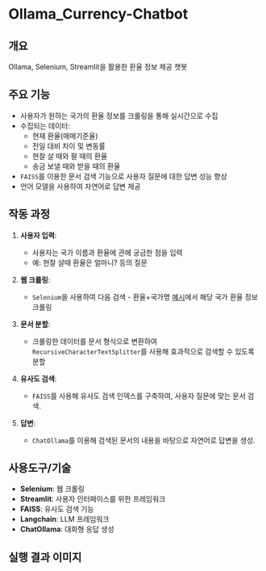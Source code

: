# Ollama_Currency-Chatbot
## 개요
Ollama, Selenium, Streamlit을 활용한 환율 정보 제공 챗봇

## 주요 기능
- 사용자가 원하는 국가의 환율 정보를 크롤링을 통해 실시간으로 수집
- 수집되는 데이터:
  - 현재 환율(매매기준율)
  - 전일 대비 차이 및 변동률
  - 현찰 살 때와 팔 때의 환율
  - 송금 보낼 때와 받을 때의 환율
- `FAISS`를 이용한 문서 검색 기능으로 사용자 질문에 대한 답변 성능 향상
- 언어 모델을 사용하여 자연어로 답변 제공

## 작동 과정

1. **사용자 입력**:
   - 사용자는 국가 이름과 환율에 관헤 궁금한 점을 입력
   - 예: 현찰 살때 환율은 얼마니? 등의 질문

2. **웹 크롤링**:
   - `Selenium`을 사용하여 다음 검색 - 환율+국가명 [예시](https://search.daum.net/search?nil_suggest=btn&w=tot&DA=SBC&q=환율미국)에서 해당 국가 환율 정보 크롤링

3. **문서 분할**:
   - 크롤링한 데이터를 문서 형식으로 변환하여 `RecursiveCharacterTextSplitter`를 사용해 효과적으로 검색할 수 있도록 분할

4. **유사도 검색**:
   - `FAISS`를 사용해 유사도 검색 인덱스를 구축하여, 사용자 질문에 맞는 문서 검색.

5. **답변**:
   - `ChatOllama`를 이용해 검색된 문서의 내용을 바탕으로 자연어로 답변을 생성.

## 사용도구/기술
- **Selenium**: 웹 크롤링
- **Streamlit**: 사용자 인터페이스를 위한 프레임워크
- **FAISS**: 유사도 검색 기능
- **Langchain**: LLM 프레임워크
- **ChatOllama**: 대화형 응답 생성

## 실행 결과 이미지

